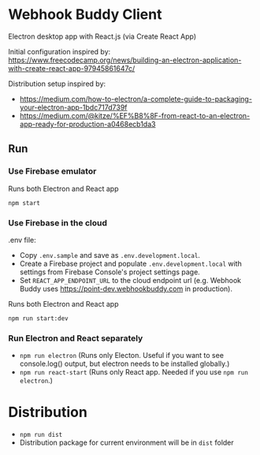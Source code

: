 # Webhook Buddy Client

Electron desktop app with React.js (via Create React App)

Initial configuration inspired by: https://www.freecodecamp.org/news/building-an-electron-application-with-create-react-app-97945861647c/

Distribution setup inspired by:

- https://medium.com/how-to-electron/a-complete-guide-to-packaging-your-electron-app-1bdc717d739f
- https://medium.com/@kitze/%EF%B8%8F-from-react-to-an-electron-app-ready-for-production-a0468ecb1da3

## Run

### Use Firebase emulator

Runs both Electron and React app

```
npm start
```

### Use Firebase in the cloud

.env file:

- Copy `.env.sample` and save as `.env.development.local`.
- Create a Firebase project and populate `.env.development.local` with settings from Firebase Console's project settings page.
- Set `REACT_APP_ENDPOINT_URL` to the cloud endpoint url (e.g. Webhook Buddy uses https://point-dev.webhookbuddy.com in production).

Runs both Electron and React app

```
npm run start:dev
```

### Run Electron and React separately

- `npm run electron` (Runs only Electon. Useful if you want to see console.log() output, but electron needs to be installed globally.)
- `npm run react-start` (Runs only React app. Needed if you use `npm run electron`.)

# Distribution

- `npm run dist`
- Distribution package for current environment will be in `dist` folder

